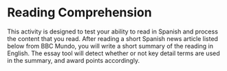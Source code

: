 <h1>Reading Comprehension</h1>
<p>This activity is designed to test your ability to read in Spanish and process the content that you read. After reading a short Spanish news article listed below from BBC Mundo, you will write a short summary of the reading in English. The essay tool will detect whether or not key detail terms are used in the summary, and award points accordingly.</p>
